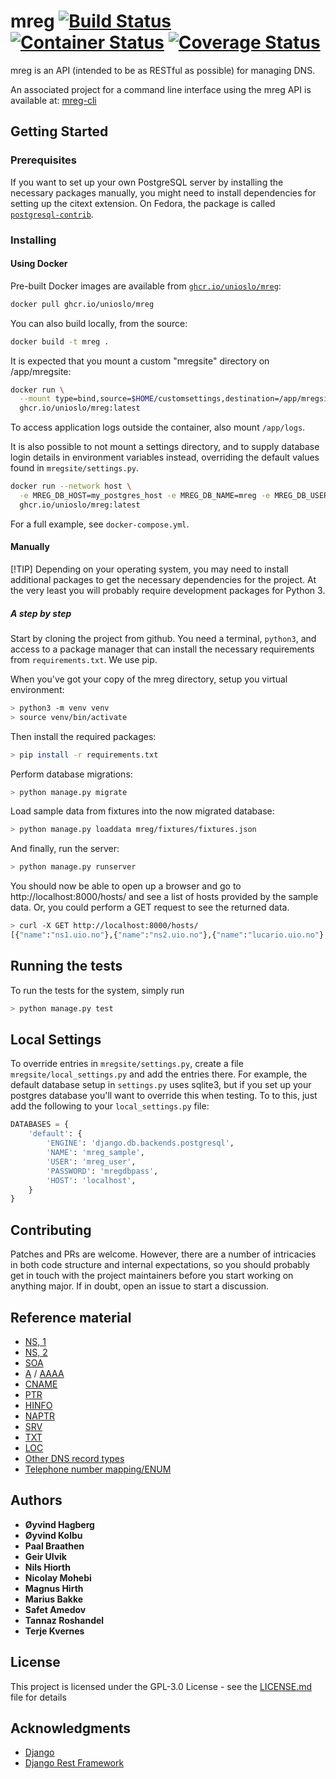 # mreg [![Build Status](https://github.com/unioslo/mreg/actions/workflows/test.yml/badge.svg)](https://github.com/unioslo/mreg/actions/workflows/test.yml) [![Container Status](https://github.com/unioslo/mreg/actions/workflows/container-image.yml/badge.svg)](https://github.com/unioslo/mreg/actions/workflows/container-image.yml) [![Coverage Status](https://coveralls.io/repos/github/unioslo/mreg/badge.svg?branch=master)](https://coveralls.io/github/unioslo/mreg?branch=master)
mreg is an API (intended to be as RESTful as possible) for managing DNS.

An associated project for a command line interface using the mreg API is available at:
[mreg-cli](https://github.com/unioslo/mreg-cli/)

## Getting Started

### Prerequisites

If you want to set up your own PostgreSQL server by installing the necessary packages manually, you might need to install dependencies for setting up the citext extension. On Fedora, the package is called [`postgresql-contrib`](https://packages.fedoraproject.org/pkgs/postgresql/postgresql-contrib/).

### Installing

#### Using Docker

Pre-built Docker images are available from [`ghcr.io/unioslo/mreg`](https://ghcr.io/unioslo/mreg):

```bash
docker pull ghcr.io/unioslo/mreg
```

You can also build locally, from the source:

```bash
docker build -t mreg .
```

It is expected that you mount a custom "mregsite" directory on /app/mregsite:

```bash
docker run \
  --mount type=bind,source=$HOME/customsettings,destination=/app/mregsite,readonly \
  ghcr.io/unioslo/mreg:latest
```

To access application logs outside the container, also mount `/app/logs`.

It is also possible to not mount a settings directory, and to supply database login details in environment variables instead, overriding the default values found in `mregsite/settings.py`.

```bash
docker run --network host \
  -e MREG_DB_HOST=my_postgres_host -e MREG_DB_NAME=mreg -e MREG_DB_USER=mreg -e MREG_DB_PASSWORD=mreg \
  ghcr.io/unioslo/mreg:latest
```

For a full example, see `docker-compose.yml`.

#### Manually

[!TIP] Depending on your operating system, you may need to install additional packages to get the necessary dependencies for the project. At the very least you will probably require development packages for Python 3.

##### A step by step

Start by cloning the project from github. You need a terminal, `python3`, and access to a package manager that can install the necessary requirements from `requirements.txt`. We use pip.

When you've got your copy of the mreg directory, setup you virtual environment:

```bash
> python3 -m venv venv
> source venv/bin/activate
```

Then install the required packages:

```bash
> pip install -r requirements.txt
```

Perform database migrations:

```bash
> python manage.py migrate
```

Load sample data from fixtures into the now migrated database:

```bash
> python manage.py loaddata mreg/fixtures/fixtures.json
```

And finally, run the server:

```bash
> python manage.py runserver
```

You should now be able to open up a browser and go to http://localhost:8000/hosts/ and see
a list of hosts provided by the sample data. Or, you could perform a GET request to see
the returned data.

```bash
> curl -X GET http://localhost:8000/hosts/
[{"name":"ns1.uio.no"},{"name":"ns2.uio.no"},{"name":"lucario.uio.no"},{"name":"stewie.uio.no"},{"name":"vepsebol.uio.no"}
```

## Running the tests

To run the tests for the system, simply run

```bash
> python manage.py test
```

## Local Settings

To override entries in `mregsite/settings.py`, create a file `mregsite/local_settings.py` and add the entries there.
For example, the default database setup in `settings.py` uses sqlite3, but if you set up your postgres database
you'll want to override this when testing. To to this, just add the following to your `local_settings.py` file:

```python
DATABASES = {
    'default': {
        'ENGINE': 'django.db.backends.postgresql',
        'NAME': 'mreg_sample',
        'USER': 'mreg_user',
        'PASSWORD': 'mregdbpass',
        'HOST': 'localhost',
    }
}
```

## Contributing

Patches and PRs are welcome. However, there are a number of intricacies in both code structure and internal
expectations, so you should probably get in touch with the project maintainers before you start working on
anything major. If in doubt, open an issue to start a discussion.

## Reference material

* [NS, 1](http://help.dnsmadeeasy.com/managed-dns/dns-record-types/ns-record/)
* [NS, 2](https://www.digitalocean.com/community/questions/what-is-the-point-of-the-ns-records)
* [SOA](https://en.wikipedia.org/wiki/SOA_record)
* [A](https://en.wikipedia.org/wiki/List_of_DNS_record_types#A) / [AAAA](https://en.wikipedia.org/wiki/IPv6_address#Domain_Name_System)
* [CNAME](https://en.wikipedia.org/wiki/CNAME_record)
* [PTR](https://en.wikipedia.org/wiki/List_of_DNS_record_types#PTR)
* [HINFO](https://en.wikipedia.org/wiki/List_of_DNS_record_types#HINFO)
* [NAPTR](https://en.wikipedia.org/wiki/NAPTR_record)
* [SRV](https://en.wikipedia.org/wiki/SRV_record)
* [TXT](https://en.wikipedia.org/wiki/TXT_record)
* [LOC](https://en.wikipedia.org/wiki/LOC_record)
* [Other DNS record types](https://en.wikipedia.org/wiki/List_of_DNS_record_types)
* [Telephone number mapping/ENUM](https://en.wikipedia.org/wiki/Telephone_number_mapping)

## Authors

* **Øyvind Hagberg**
* **Øyvind Kolbu**
* **Paal Braathen**
* **Geir Ulvik**
* **Nils Hiorth**
* **Nicolay Mohebi**
* **Magnus Hirth**
* **Marius Bakke**
* **Safet Amedov**
* **Tannaz Roshandel**
* **Terje Kvernes**

## License

This project is licensed under the GPL-3.0 License - see the [LICENSE.md](LICENSE.md) file for details

## Acknowledgments

* [Django](https://www.djangoproject.com/)
* [Django Rest Framework](http://www.django-rest-framework.org/)
